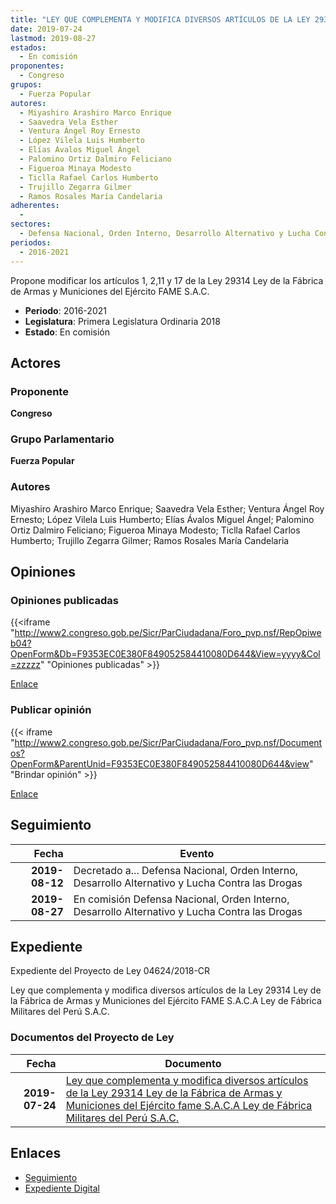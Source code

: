 ```yaml
---
title: "LEY QUE COMPLEMENTA Y MODIFICA DIVERSOS ARTÍCULOS DE LA LEY 29314 LEY DE LA FÁBRICA DE ARMAS MUNICIONES DEL EJÉRCITO FAME S.A.C. A LA LEY DE FÁBRICAS MILITARES DEL PERÚ S.A.C."
date: 2019-07-24
lastmod: 2019-08-27
estados: 
  - En comisión
proponentes: 
  - Congreso
grupos: 
  - Fuerza Popular
autores: 
  - Miyashiro Arashiro Marco Enrique
  - Saavedra Vela Esther
  - Ventura Ángel Roy Ernesto
  - López Vilela Luis Humberto
  - Elías Ávalos Miguel Ángel
  - Palomino Ortiz Dalmiro Feliciano
  - Figueroa Minaya Modesto
  - Ticlla Rafael Carlos Humberto
  - Trujillo Zegarra Gilmer
  - Ramos Rosales María Candelaria
adherentes: 
  - 
sectores: 
  - Defensa Nacional, Orden Interno, Desarrollo Alternativo y Lucha Contra las Drogas
periodos: 
  - 2016-2021
---
```


Propone modificar los artículos 1, 2,11 y 17 de la Ley 29314 Ley de la Fábrica de Armas y Municiones del Ejército FAME S.A.C.

- **Periodo**: 2016-2021
- **Legislatura**: Primera Legislatura Ordinaria 2018
- **Estado**: En comisión

## Actores

### Proponente

**Congreso**

### Grupo Parlamentario

**Fuerza Popular**

### Autores

Miyashiro Arashiro Marco Enrique; Saavedra Vela Esther; Ventura Ángel Roy Ernesto; López Vilela Luis Humberto; Elías Ávalos Miguel Ángel; Palomino Ortiz Dalmiro Feliciano; Figueroa Minaya Modesto; Ticlla Rafael Carlos Humberto; Trujillo Zegarra Gilmer; Ramos Rosales María Candelaria


## Opiniones

### Opiniones publicadas

{{<iframe "http://www2.congreso.gob.pe/Sicr/ParCiudadana/Foro_pvp.nsf/RepOpiweb04?OpenForm&Db=F9353EC0E380F849052584410080D644&View=yyyy&Col=zzzzz" "Opiniones publicadas" >}}

[Enlace](http://www2.congreso.gob.pe/Sicr/ParCiudadana/Foro_pvp.nsf/RepOpiweb04?OpenForm&Db=F9353EC0E380F849052584410080D644&View=yyyy&Col=zzzzz)
### Publicar opinión

{{< iframe "http://www2.congreso.gob.pe/Sicr/ParCiudadana/Foro_pvp.nsf/Documentos?OpenForm&ParentUnid=F9353EC0E380F849052584410080D644&view" "Brindar opinión" >}}

[Enlace](http://www2.congreso.gob.pe/Sicr/ParCiudadana/Foro_pvp.nsf/Documentos?OpenForm&ParentUnid=F9353EC0E380F849052584410080D644&view)

## Seguimiento

| Fecha | Evento |
|------:|--------|
| **2019-08-12** | Decretado a... Defensa Nacional, Orden Interno, Desarrollo Alternativo y Lucha Contra las Drogas|
| **2019-08-27** | En comisión Defensa Nacional, Orden Interno, Desarrollo Alternativo y Lucha Contra las Drogas|


## Expediente

Expediente del Proyecto de Ley 04624/2018-CR

Ley que complementa y modifica diversos artículos de la Ley 29314 Ley de la Fábrica de Armas y Municiones del Ejército FAME S.A.C.A Ley de Fábrica Militares del Perú S.A.C.


### Documentos del Proyecto de Ley

| Fecha | Documento |
|------:|--------|
| **2019-07-24** | [Ley que complementa y modifica diversos artículos de la Ley 29314 Ley de la Fábrica de Armas y Municiones del Ejército fame S.A.C.A Ley de Fábrica Militares del Perú S.A.C.](http://www.leyes.congreso.gob.pe/Documentos/2016_2021/Proyectos_de_Ley_y_de_Resoluciones_Legislativas/PL0462420190724..pdf) |

## Enlaces 

- [Seguimiento](http://www2.congreso.gob.pe/Sicr/TraDocEstProc/CLProLey2016.nsf/f7fff46988ca05b1052578e100829cc7/7f8903522c4ce84a05258442005789ee?OpenDocument)
- [Expediente Digital](http://www2.congreso.gob.pe/Sicr/TraDocEstProc/CLProLey2016.nsf/f7fff46988ca05b1052578e100829cc7/7f8903522c4ce84a05258442005789ee?OpenDocument&Click=05257FB7005EB655.eb71d0cf91d8294e05256cdf006b5706/$Body/0.1C6C)

